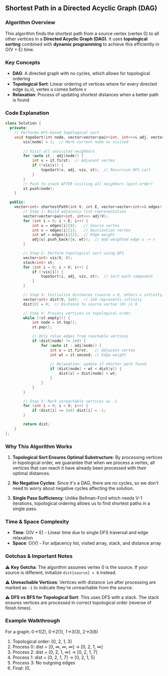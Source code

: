 ## Shortest Path in a Directed Acyclic Graph (DAG)

### Algorithm Overview
This algorithm finds the shortest path from a source vertex (vertex 0) to all other vertices in a **Directed Acyclic Graph (DAG)**. It uses **topological sorting** combined with **dynamic programming** to achieve this efficiently in O(V + E) time.

### Key Concepts
- **DAG**: A directed graph with no cycles, which allows for topological ordering
- **Topological Sort**: Linear ordering of vertices where for every directed edge (u,v), vertex u comes before v
- **Relaxation**: Process of updating shortest distances when a better path is found

### Code Explanation

```cpp
class Solution {
  private:
    // Performs DFS-based topological sort
    void topoSort(int node, vector<vector<pair<int, int>>>& adj, vector<int>& vis, stack<int>& st) {
        vis[node] = 1;  // Mark current node as visited
        
        // Visit all unvisited neighbors
        for (auto it : adj[node]) {
            int v = it.first;  // Adjacent vertex
            if (!vis[v]) {
                topoSort(v, adj, vis, st);  // Recursive DFS call
            }
        }
        // Push to stack AFTER visiting all neighbors (post-order)
        st.push(node);
    }

  public:
    vector<int> shortestPath(int V, int E, vector<vector<int>>& edges) {
        // Step 1: Build adjacency list representation
        vector<vector<pair<int, int>>> adj(V);
        for (int i = 0; i < E; i++) {
            int u = edges[i][0];   // Source vertex
            int v = edges[i][1];   // Destination vertex  
            int wt = edges[i][2];  // Edge weight
            adj[u].push_back({v, wt});  // Add weighted edge u -> v
        }

        // Step 2: Perform topological sort using DFS
        vector<int> vis(V, 0);
        stack<int> st;
        for (int i = 0; i < V; i++) {
            if (!vis[i]) {
                topoSort(i, adj, vis, st);  // Sort each component
            }
        }

        // Step 3: Initialize distances (source = 0, others = infinity)
        vector<int> dist(V, 1e9);  // 1e9 represents infinity
        dist[0] = 0;  // Distance to source vertex (0) is 0

        // Step 4: Process vertices in topological order
        while (!st.empty()) {
            int node = st.top();
            st.pop();

            // Only relax edges from reachable vertices
            if (dist[node] != 1e9) {
                for (auto it : adj[node]) {
                    int v = it.first;   // Adjacent vertex
                    int wt = it.second; // Edge weight
                    
                    // Relaxation: update if shorter path found
                    if (dist[node] + wt < dist[v]) {
                        dist[v] = dist[node] + wt;
                    }
                }
            }
        }

        // Step 5: Mark unreachable vertices as -1
        for (int i = 0; i < V; i++) {
            if (dist[i] == 1e9) dist[i] = -1;
        }

        return dist;
    }
};
```

### Why This Algorithm Works

1. **Topological Sort Ensures Optimal Substructure**: By processing vertices in topological order, we guarantee that when we process a vertex, all vertices that can reach it have already been processed with their optimal distances.

2. **No Negative Cycles**: Since it's a DAG, there are no cycles, so we don't need to worry about negative cycles affecting the solution.

3. **Single Pass Sufficiency**: Unlike Bellman-Ford which needs V-1 iterations, topological ordering allows us to find shortest paths in a single pass.

### Time & Space Complexity
- **Time**: O(V + E) - Linear time due to single DFS traversal and edge relaxation
- **Space**: O(V) - For adjacency list, visited array, stack, and distance array

### Gotchas & Important Notes

⚠️ **Key Gotcha**: The algorithm assumes vertex 0 is the source. If your source is different, initialize `dist[source] = 0` instead.

⚠️ **Unreachable Vertices**: Vertices with distance `1e9` after processing are marked as `-1` to indicate they're unreachable from the source.

⚠️ **DFS vs BFS for Topological Sort**: This uses DFS with a stack. The stack ensures vertices are processed in correct topological order (reverse of finish times).

### Example Walkthrough
For a graph: 0→1(2), 0→2(1), 1→3(3), 2→3(6)
1. Topological order: [0, 2, 1, 3]
2. Process 0: dist = [0, ∞, ∞, ∞] → [0, 2, 1, ∞]
3. Process 2: dist = [0, 2, 1, ∞] → [0, 2, 1, 7]  
4. Process 1: dist = [0, 2, 1, 7] → [0, 2, 1, 5]
5. Process 3: No outgoing edges
6. Final: [0,